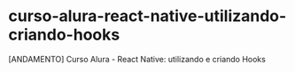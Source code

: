 # curso-alura-react-native-utilizando-criando-hooks
[ANDAMENTO] Curso Alura - React Native: utilizando e criando Hooks
